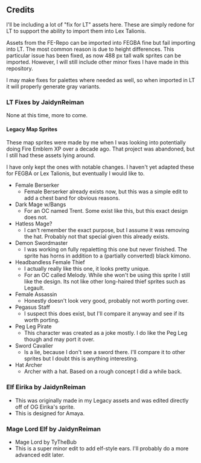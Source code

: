 ## Credits

I'll be including a lot of "fix for LT" assets here. These are simply redone for LT to support the ability to import them into Lex Talionis.

Assets from the FE-Repo can be imported into FEGBA fine but fail importing into LT. The most common reason is due to height differences. This particular issue has been fixed, as now 488 px tall walk sprites can be imported. However, I will still include other minor fixes I have made in this repository.

I may make fixes for palettes where needed as well, so when imported in LT it will properly generate gray variants.

### LT Fixes by JaidynReiman

None at this time, more to come.


#### Legacy Map Sprites

These map sprites were made by me when I was looking into potentially doing Fire Emblem XP over a decade ago. That project was abandoned, but I still had these assets lying around.

I have only kept the ones with notable changes. I haven't yet adapted these for FEGBA or Lex Talionis, but eventually I would like to.

- Female Berserker
    - Female Berserker already exists now, but this was a simple edit to add a chest band for obvious reasons.
- Dark Mage w/Bangs
    - For an OC named Trent. Some exist like this, but this exact design does not.
- Hatless Mage?
    - I can't remember the exact purpose, but I assume it was removing the hat. Probably not that special given this already exists.
- Demon Swordmaster
    - I was working on fully repaletting this one but never finished. The sprite has horns in addition to a (partially converted) black kimono.
- Headbandless Female Thief
    - I actually really like this one, it looks pretty unique.
    - For an OC called Melody. While she won't be using this sprite I still like the design. Its not like other long-haired thief sprites such as Legault.
- Female Assassin
    - Honestly doesn't look very good, probably not worth porting over.
- Pegasus Staff
    - I suspect this does exist, but I'll compare it anyway and see if its worth porting.
- Peg Leg Pirate
    - This character was created as a joke mostly. I do like the Peg Leg though and may port it over.
- Sword Cavalier
    - Is a lie, because I don't see a sword there. I'll compare it to other sprites but I doubt this is anything interesting.
- Hat Archer
    - Archer with a hat. Based on a rough concept I did a while back.


### Elf Eirika by JaidynReiman
- This was originally made in my Legacy assets and was edited directly off of OG Eirika's sprite.
- This is designed for Amaya.


### Mage Lord Elf by JaidynReiman
- Mage Lord by TyTheBub
- This is a super minor edit to add elf-style ears. I'll probably do a more advanced edit later.